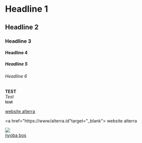 <!DOCTYPE html>
<h1>Headline 1 </h1>
<h2>Headline 2</h2>
<h3>Headline 3</h3>
<h4>Headline 4</h4>
<h5>Headline 5</h5>
<h6>Headline 6</h6>


<strong>TEST</strong>
<em><br>Test</em>
<s><br>test</s>
 

<a href="https://www/alterra.id">
	website alterra
</a>

<a href="https://www/alterra.id"target="_blank">
	website alterra
</a>
<article>
           <div class="konten">
            <a href="test.html"><img src="gambar/test.jpg" ></a>
            <div class="judul">
                <a href="test.html">nyoba bos</a>
            </div>

